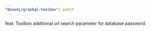 ```yaml
---
"@neo4j/graphql-toolbox": patch
---
```


feat: Toolbox additional url search parameter for database password.
